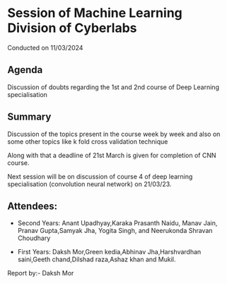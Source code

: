 # Session of Machine Learning Division of Cyberlabs

Conducted on 11/03/2024

## Agenda
Discussion of doubts regarding the 1st and 2nd course of Deep Learning specialisation 

## Summary
Discussion of the topics present in the course week by week and also on some other topics like k fold cross validation technique 

Along with that a deadline of 21st March is given for completion of CNN course. 

Next session will be on discussion of course 4 of deep learning specialisation (convolution neural network) on 21/03/23.

## Attendees:
* Second Years: Anant Upadhyay,Karaka Prasanth Naidu, Manav Jain, Pranav Gupta,Samyak Jha, Yogita Singh, and Neerukonda Shravan Choudhary
 
* First Years: Daksh Mor,Green kedia,Abhinav Jha,Harshvardhan saini,Geeth chand,Dilshad raza,Ashaz khan and Mukil.
 
Report by:- Daksh Mor
